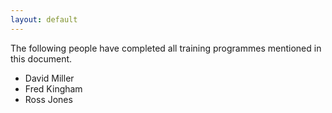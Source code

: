 ```yaml
---
layout: default
---
```

The following people have completed all training programmes mentioned in this document.

* David Miller
* Fred Kingham
* Ross Jones
